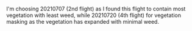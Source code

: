 I'm choosing 20210707 (2nd flight) as I found this flight to contain most vegetation with least weed, while 20210720 (4th flight) for vegetation masking as the vegetation has expanded  with minimal weed.